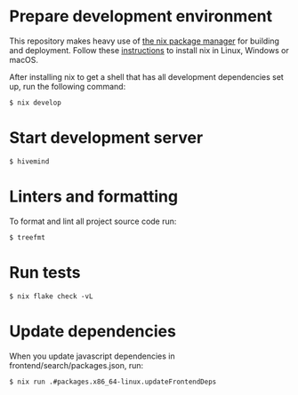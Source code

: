 # Prepare development environment

This repository makes heavy use of [the nix package manager](https://nixos.org/)
for building and deployment. Follow these
[instructions](https://nixos.org/download.html) to install nix in Linux, Windows
or macOS.

After installing nix to get a shell that has all development dependencies set up, run the following command:

```console
$ nix develop
```

# Start development server

```
$ hivemind
```

# Linters and formatting

To format and lint all project source code run:

```
$ treefmt
```

# Run tests

```
$ nix flake check -vL
```

# Update dependencies

When you update javascript dependencies in frontend/search/packages.json, run:

```
$ nix run .#packages.x86_64-linux.updateFrontendDeps
```
